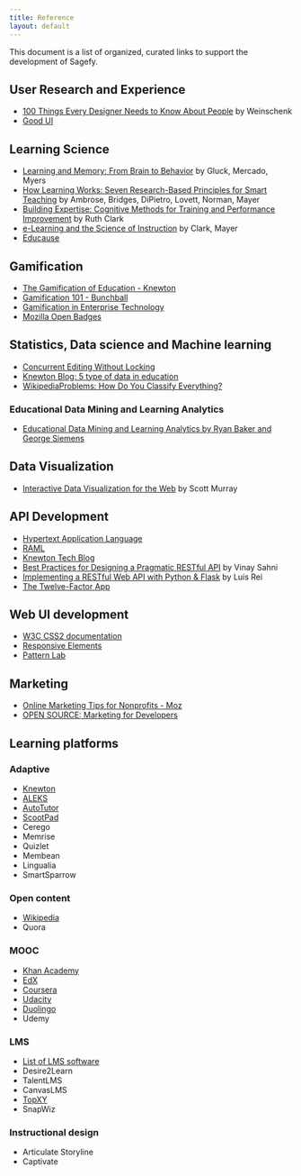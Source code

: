 ```yaml
---
title: Reference
layout: default
---
```


This document is a list of organized, curated links to support the development of Sagefy.

User Research and Experience
----------------------------

- [100 Things Every Designer Needs to Know About People](http://www.amazon.com/dp/0321767535) by Weinschenk
- [Good UI](http://goodui.org/)

Learning Science
----------------

- [Learning and Memory: From Brain to Behavior](http://www.amazon.com/Learning-Memory-From-Brain-Behavior/dp/0716786540) by Gluck, Mercado, Myers
- [How Learning Works: Seven Research-Based Principles for Smart Teaching](http://www.amazon.com/How-Learning-Works-Research-Based-Principles/dp/0470484101) by Ambrose, Bridges, DiPietro, Lovett, Norman, Mayer
- [Building Expertise: Cognitive Methods for Training and Performance Improvement](http://www.amazon.com/Building-Expertise-Cognitive-Performance-Improvement/dp/0787988448) by Ruth Clark
- [e-Learning and the Science of Instruction](http://www.amazon.com/Learning-Science-Instruction-Guidelines-Multimedia/dp/0470874309/ref=dp_ob_title_bk) by Clark, Mayer
- [Educause](http://www.educause.edu/)

Gamification
------------

- [The Gamification of Education - Knewton](http://www.knewton.com/gamification-education/)
- [Gamification 101 - Bunchball](http://www.bunchball.com/sites/default/files/downloads/gamification101.pdf)
- [Gamification in Enterprise Technology](http://www.slideshare.net/Rypple/work-better-play-together-on-enterprise-gamification)
- [Mozilla Open Badges](http://openbadges.org/)

Statistics, Data science and Machine learning
---------------------------------------------

- [Concurrent Editing Without Locking](http://jim-mcbeath.blogspot.com/2009/02/concurrent-editing-without-locking.html)
- [Knewton Blog: 5 type of data in education](http://www.knewton.com/blog/knewton/from-jose/2013/07/18/big-data-in-education/)
- [WikipediaProblems: How Do You Classify Everything?](http://www.theatlantic.com/technology/archive/2013/10/-wikipediaproblems-how-do-you-classify-everything/280178/)

### Educational Data Mining and Learning Analytics
- [Educational Data Mining and Learning Analytics by Ryan Baker and George Siemens](http://www.columbia.edu/~rsb2162/BakerSiemensHandbook2013.pdf)

Data Visualization
------------------

- [Interactive Data Visualization for the Web](http://chimera.labs.oreilly.com/books/1230000000345/index.html) by Scott Murray

API Development
---------------

- [Hypertext Application Language](http://stateless.co/hal_specification.html)
- [RAML](http://raml.org/index.html)
- [Knewton Tech Blog](http://www.knewton.com/tech/blog/)
- [Best Practices for Designing a Pragmatic RESTful API](http://www.vinaysahni.com/best-practices-for-a-pragmatic-restful-api) by Vinay Sahni
- [Implementing a RESTful Web API with Python & Flask](http://blog.luisrei.com/articles/flaskrest.html) by Luis Rei
- [The Twelve-Factor App](http://12factor.net/)

Web UI development
------------------

- [W3C CSS2 documentation](http://www.w3.org/TR/CSS2/cover.html#minitoc)
- [Responsive Elements](http://kumailht.com/responsive-elements/)
- [Pattern Lab](http://pattern-lab.info/)

Marketing
---------

- [Online Marketing Tips for Nonprofits - Moz](http://moz.com/blog/online-marketing-tips-for-nonprofits)
- [OPEN SOURCE: Marketing for Developers](http://mbleigh.github.io/open-source-marketing)

Learning platforms
------------------

### Adaptive
- [Knewton](http://knewton.com)
- [ALEKS](http://www.aleks.com)
- [AutoTutor](http://www.autotutor.org)
- [ScootPad](https://scootpad.com/)
- Cerego
- Memrise
- Quizlet
- Membean
- Lingualia
- SmartSparrow

### Open content
- [Wikipedia](http://wikipedia.org)
- Quora

### MOOC
- [Khan Academy](https://www.khanacademy.org)
- [EdX](https://www.edx.org/)
- [Coursera](https://www.coursera.org/)
- [Udacity](https://www.udacity.com/)
- [Duolingo](http://duolingo.com)
- Udemy

### LMS
- [List of LMS software](http://lms.findthebest.com/)
- Desire2Learn
- TalentLMS
- CanvasLMS
- [TopXY](http://interactyx.com/)
- SnapWiz

### Instructional design
- Articulate Storyline
- Captivate
